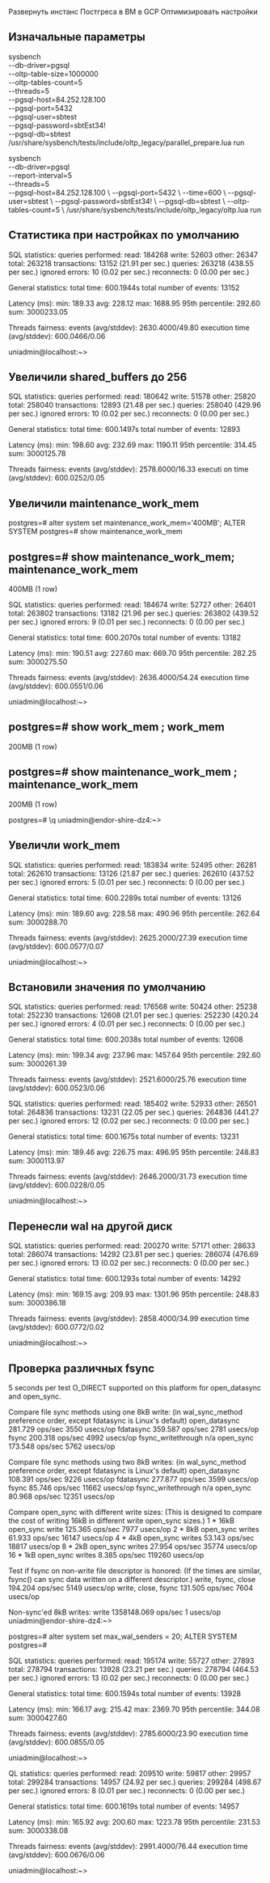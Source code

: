 Развернуть инстанс Постгреса в ВМ в GCP
Оптимизировать настройки


Изначальные параметры
---------------------------------------------
sysbench \
--db-driver=pgsql \
--oltp-table-size=1000000 \
--oltp-tables-count=5 \
--threads=5 \
--pgsql-host=84.252.128.100 \
--pgsql-port=5432 \
--pgsql-user=sbtest \
--pgsql-password=sbtEst34! \
--pgsql-db=sbtest \
/usr/share/sysbench/tests/include/oltp_legacy/parallel_prepare.lua run

sysbench \
--db-driver=pgsql \
--report-interval=5 \
--threads=5 \
--pgsql-host=84.252.128.100 \ 
--pgsql-port=5432 \ 
--time=600 \ 
--pgsql-user=sbtest \ 
--pgsql-password=sbtEst34! \ 
--pgsql-db=sbtest \ 
--oltp-tables-count=5 \ 
/usr/share/sysbench/tests/include/oltp_legacy/oltp.lua run

Статистика при настройках по умолчанию
---------------------------------------

SQL statistics:
queries performed:
read:                            184268
write:                           52603
other:                           26347
total:                           263218
transactions:                        13152  (21.91 per sec.)
queries:                             263218 (438.55 per sec.)
ignored errors:                      10     (0.02 per sec.)
reconnects:                          0      (0.00 per sec.)

General statistics:
total time:                          600.1944s
total number of events:              13152

Latency (ms):
min:                                  189.33
avg:                                  228.12
max:                                 1688.95
95th percentile:                      292.60
sum:                              3000233.05

Threads fairness:
events (avg/stddev):           2630.4000/49.80
execution time (avg/stddev):   600.0466/0.06

uniadmin@localhost:~>

Увеличили shared_buffers до 256
---------------------------------------

SQL statistics:
queries performed:
read:                            180642
write:                           51578
other:                           25820
total:                           258040
transactions:                        12893  (21.48 per sec.)
queries:                             258040 (429.96 per sec.)
ignored errors:                      10     (0.02 per sec.)
reconnects:                          0      (0.00 per sec.)

General statistics:
total time:                          600.1497s
total number of events:              12893

Latency (ms):
min:                                  198.60
avg:                                  232.69
max:                                 1190.11
95th percentile:                      314.45
sum:                              3000125.78

Threads fairness:
events (avg/stddev):           2578.6000/16.33
executi on time (avg/stddev):   600.0252/0.05


Увеличили maintenance_work_mem
-------------------------------------------

postgres=# alter system set maintenance_work_mem='400MB';
ALTER SYSTEM
postgres=# show maintenance_work_mem 

postgres=# show maintenance_work_mem;
maintenance_work_mem
----------------------
400MB
(1 row)

SQL statistics:
queries performed:
read:                            184674
write:                           52727
other:                           26401
total:                           263802
transactions:                        13182  (21.96 per sec.)
queries:                             263802 (439.52 per sec.)
ignored errors:                      9      (0.01 per sec.)
reconnects:                          0      (0.00 per sec.)

General statistics:
total time:                          600.2070s
total number of events:              13182

Latency (ms):
min:                                  190.51
avg:                                  227.60
max:                                  669.70
95th percentile:                      282.25
sum:                              3000275.50

Threads fairness:
events (avg/stddev):           2636.4000/54.24
execution time (avg/stddev):   600.0551/0.06

uniadmin@localhost:~>

postgres=# show work_mem ;
work_mem
----------
200MB
(1 row)

postgres=# show maintenance_work_mem ;
maintenance_work_mem
----------------------
200MB
(1 row)


postgres=# \q
uniadmin@endor-shire-dz4:~>

Увеличли work_mem
-------------------------------------------------
SQL statistics:
queries performed:
read:                            183834
write:                           52495
other:                           26281
total:                           262610
transactions:                        13126  (21.87 per sec.)
queries:                             262610 (437.52 per sec.)
ignored errors:                      5      (0.01 per sec.)
reconnects:                          0      (0.00 per sec.)

General statistics:
total time:                          600.2289s
total number of events:              13126

Latency (ms):
min:                                  189.60
avg:                                  228.58
max:                                  490.96
95th percentile:                      262.64
sum:                              3000288.70

Threads fairness:
events (avg/stddev):           2625.2000/27.39
execution time (avg/stddev):   600.0577/0.07

uniadmin@localhost:~>

Встановили значения по умолчанию
-----------------------------------
SQL statistics:
queries performed:
read:                            176568
write:                           50424
other:                           25238
total:                           252230
transactions:                        12608  (21.01 per sec.)
queries:                             252230 (420.24 per sec.)
ignored errors:                      4      (0.01 per sec.)
reconnects:                          0      (0.00 per sec.)

General statistics:
total time:                          600.2038s
total number of events:              12608

Latency (ms):
min:                                  199.34
avg:                                  237.96
max:                                 1457.64
95th percentile:                      292.60
sum:                              3000261.39

Threads fairness:
events (avg/stddev):           2521.6000/25.76
execution time (avg/stddev):   600.0523/0.06

SQL statistics:
queries performed:
read:                            185402
write:                           52933
other:                           26501
total:                           264836
transactions:                        13231  (22.05 per sec.)
queries:                             264836 (441.27 per sec.)
ignored errors:                      12     (0.02 per sec.)
reconnects:                          0      (0.00 per sec.)

General statistics:
total time:                          600.1675s
total number of events:              13231

Latency (ms):
min:                                  189.46
avg:                                  226.75
max:                                  496.95
95th percentile:                      248.83
sum:                              3000113.97

Threads fairness:
events (avg/stddev):           2646.2000/31.73
execution time (avg/stddev):   600.0228/0.05

uniadmin@localhost:~> 

Перенесли wal на другой диск
----------------------------

SQL statistics:
queries performed:
read:                            200270
write:                           57171
other:                           28633
total:                           286074
transactions:                        14292  (23.81 per sec.)
queries:                             286074 (476.69 per sec.)
ignored errors:                      13     (0.02 per sec.)
reconnects:                          0      (0.00 per sec.)

General statistics:
total time:                          600.1293s
total number of events:              14292

Latency (ms):
min:                                  169.15
avg:                                  209.93
max:                                 1301.96
95th percentile:                      248.83
sum:                              3000386.18

Threads fairness:
events (avg/stddev):           2858.4000/34.99
execution time (avg/stddev):   600.0772/0.02

uniadmin@localhost:~> 

Проверка различных fsync
------------------------------
5 seconds per test
O_DIRECT supported on this platform for open_datasync and open_sync.

Compare file sync methods using one 8kB write:
(in wal_sync_method preference order, except fdatasync is Linux's default)
open_datasync                       281.729 ops/sec    3550 usecs/op
fdatasync                           359.587 ops/sec    2781 usecs/op
fsync                               200.318 ops/sec    4992 usecs/op
fsync_writethrough                              n/a
open_sync                           173.548 ops/sec    5762 usecs/op

Compare file sync methods using two 8kB writes:
(in wal_sync_method preference order, except fdatasync is Linux's default)
open_datasync                       108.391 ops/sec    9226 usecs/op
fdatasync                           277.877 ops/sec    3599 usecs/op
fsync                                85.746 ops/sec   11662 usecs/op
fsync_writethrough                              n/a
open_sync                            80.968 ops/sec   12351 usecs/op

Compare open_sync with different write sizes:
(This is designed to compare the cost of writing 16kB in different write
open_sync sizes.)
1 * 16kB open_sync write           125.365 ops/sec    7977 usecs/op
2 *  8kB open_sync writes           61.933 ops/sec   16147 usecs/op
4 *  4kB open_sync writes           53.143 ops/sec   18817 usecs/op
8 *  2kB open_sync writes           27.954 ops/sec   35774 usecs/op
16 *  1kB open_sync writes            8.385 ops/sec  119260 usecs/op

Test if fsync on non-write file descriptor is honored:
(If the times are similar, fsync() can sync data written on a different
descriptor.)
write, fsync, close                 194.204 ops/sec    5149 usecs/op
write, close, fsync                 131.505 ops/sec    7604 usecs/op

Non-sync'ed 8kB writes:
write                           1358148.069 ops/sec       1 usecs/op
uniadmin@endor-shire-dz4:~> 


postgres=# alter system set max_wal_senders = 20;
ALTER SYSTEM
postgres=#

SQL statistics:
queries performed:
read:                            195174
write:                           55727
other:                           27893
total:                           278794
transactions:                        13928  (23.21 per sec.)
queries:                             278794 (464.53 per sec.)
ignored errors:                      13     (0.02 per sec.)
reconnects:                          0      (0.00 per sec.)

General statistics:
total time:                          600.1594s
total number of events:              13928

Latency (ms):
min:                                  166.17
avg:                                  215.42
max:                                 2369.70
95th percentile:                      344.08
sum:                              3000427.60

Threads fairness:
events (avg/stddev):           2785.6000/23.90
execution time (avg/stddev):   600.0855/0.05

uniadmin@localhost:~> 

QL statistics:
queries performed:
read:                            209510
write:                           59817
other:                           29957
total:                           299284
transactions:                        14957  (24.92 per sec.)
queries:                             299284 (498.67 per sec.)
ignored errors:                      8      (0.01 per sec.)
reconnects:                          0      (0.00 per sec.)

General statistics:
total time:                          600.1619s
total number of events:              14957

Latency (ms):
min:                                  165.92
avg:                                  200.60
max:                                 1223.78
95th percentile:                      231.53
sum:                              3000338.08

Threads fairness:
events (avg/stddev):           2991.4000/76.44
execution time (avg/stddev):   600.0676/0.06

uniadmin@localhost:~>


